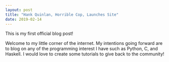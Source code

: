 ```yaml
---
layout: post
title: "Hank Quinlan, Horrible Cop, Launches Site"
date: 2019-02-14
---
```


This is my first official blog post!  

Welcome to my little corner of the internet. My intentions going forward are to blog on any of the programming interest I have such as Python, C, and Haskell. I would love to create some tutorials to give back to the community!
